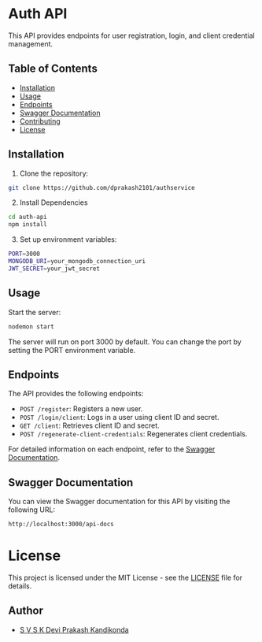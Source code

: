﻿# Auth API

This API provides endpoints for user registration, login, and client credential management.

## Table of Contents

- [Installation](#installation)
- [Usage](#usage)
- [Endpoints](#endpoints)
- [Swagger Documentation](#swagger-documentation)
- [Contributing](#contributing)
- [License](#license)

## Installation

1. Clone the repository:

```bash
git clone https://github.com/dprakash2101/authservice
```

2. Install Dependencies

```bash
cd auth-api
npm install
```

3. Set up environment variables:
```bash
PORT=3000
MONGODB_URI=your_mongodb_connection_uri
JWT_SECRET=your_jwt_secret
```

## Usage
Start the server:
```bash
nodemon start
```
The server will run on port 3000 by default. You can change the port by setting the PORT environment variable.

## Endpoints

The API provides the following endpoints:

- `POST /register`: Registers a new user.
- `POST /login/client`: Logs in a user using client ID and secret.
- `GET /client`: Retrieves client ID and secret.
- `POST /regenerate-client-credentials`: Regenerates client credentials.

For detailed information on each endpoint, refer to the [Swagger Documentation](swagger.json).

## Swagger Documentation

You can view the Swagger documentation for this API by visiting the following URL:

```bash
http://localhost:3000/api-docs
```
# License

This project is licensed under the MIT License - see the [LICENSE](LICENSE) file for details.

## Author

- [S V S K Devi Prakash Kandikonda](https://github.com/dprakash2101)

